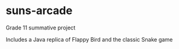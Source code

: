 # suns-arcade

Grade 11 summative project

Includes a Java replica of Flappy Bird and the classic Snake game
